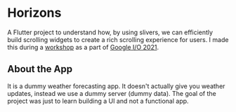# Horizons

A Flutter project to understand how, by using slivers, we can efficiently build scrolling widgets to create a rich scrolling experience for users. I made this during a
[workshop](https://flutter.dev/go/sliver-workshop?utm_source=google-io21&utm_medium=referral&utm_campaign=io21-resources)
as a part of [Google I/O 2021](https://events.google.com/io/).

## About the App

It is a dummy weather forecasting app. It doesn't actually give you weather updates, instead we use a dummy server (dummy data). The goal of the project was just to learn building a UI and not a functional app.
